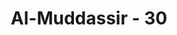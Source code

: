 ---
title: "Al-Muddassir - 30"
no: 30
arabic_no: ٣٠
ayah: عَلَيْهَا تِسْعَةَ عَشَرَۗ 
translation: "Di atasnya ada sembilan belas (malaikat penjaga)."
tafsir: "Ayat ini menegaskan bahwa Saqar itu dijaga oleh 19 malaikat yang dikepalai oleh Malik. Diriwayatkan oleh al-Baihaqi dan Ibnu Mardawaih dari al-Bara' bahwa serombongan orang Yahudi pernah bertanya kepada sebagian sahabat Nabi tentang penjaga-penjaga neraka Jahanam. Mereka menjawab, \"Allah dan Rasul-Nya yang lebih mengetahui.\" Kemudian turunlah Jibril kepada Rasulullah menerangkan tentang apa yang mereka tanyakan itu, seperti dalam ayat ke-30 ini."
---